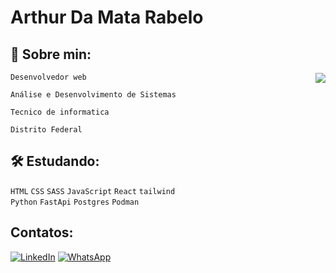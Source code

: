 # Arthur Da Mata Rabelo

## 🚀 Sobre min:
<img align='right' src="https://github-readme-stats.vercel.app/api/top-langs/?username=ArthurRabel&layout=compact&hide=css,html&bg_color=A4A67B&title_color=73482F&border_color=73482F">

`Desenvolvedor web`

`Análise e Desenvolvimento de Sistemas`
   
`Tecnico de informatica`

`Distrito Federal`

## 🛠 Estudando: 

`HTML` `CSS` `SASS` `JavaScript` `React` `tailwind`<br>
`Python` `FastApi` `Postgres` `Podman`

## Contatos:

<a href="https://www.linkedin.com/in/arthur-da-mata-rabelo-5663871b6"><img src="https://img.shields.io/badge/-Linkedin-0e76a8?style=flat-square&logo=Linkedin&logoColor=white&link=LINK-DO-SEU-LINKEDIN" alt="LinkedIn" /></a>
<a href="https://api.whatsapp.com/send?phone=5561995022477"><img src="https://img.shields.io/badge/-WhatsApp-25d366?style=flat-square&labelColor=25d366&logo=whatsapp&logoColor=white&link=API-DO-SEU-WHATSAPP" alt="WhatsApp" /></a>
